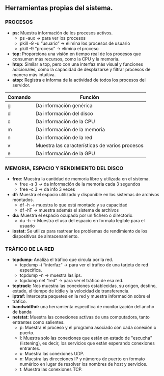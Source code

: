 ## Herramientas propias del sistema.
### PROCESOS

* <b>ps:</b> Muestra información de los procesos activos.
    - ps -aux → para ver los procesos
    - pkill -9 -u “usuario” → elimina los procesos de usuario
    - pkill -9 “proceso” → elimina el proceso
* <b>top:</b> Proporciona una visión en tiempo real de los procesos que consumen más recursos,
como la CPU y la memoria.
* <b>htop:</b> Similar a top, pero con una interfaz más visual y funciones adicionales, como la
capacidad de desplazarse y filtrar procesos de manera más intuitiva.
* <b>atop:</b> Registra e informa de la actividad de todos los procesos del servidor.

|Comando    |Función    |
|----------------|--------------|
|g  |Da información genérica|
|d  |Da información del disco|
|c  |Da información de la CPU|
|m  |Da información de la memoria|
|n  |Da información de la red|
|v  |Muestra las características de varios procesos|
|e  |Da información de la GPU|

### MEMORIA, ESPACIO Y RENDIMIENTO DEL DISCO

* <b>free:</b> Muestra la cantidad de memoria libre y utilizada en el sistema.
    - free -s 3 → da información de la memoria cada 3 segundos
    - free -c 3 → da info 3 veces
* <b>df:</b> Muestra el espacio utilizado y disponible en los sistemas de archivos montados.
    - df -h → muestra lo que está montado y su capacidad
    - df -hT → muestra además el sistema de archivos
* <b>du:</b> Muestra el espacio ocupado por un fichero o directorio.
    - du -h → Muestra el uso del espacio en formato legible para el usuario
* <b>iostat:</b> Se utiliza para rastrear los problemas de rendimiento de los dispositivos de
almacenamiento.

### TRÁFICO DE LA RED

* <b>tcpdump:</b> Analiza el tráfico que circula por la red.
    - tcpdump -i “interfaz” → para ver el tráfico de una tarjeta de red específica.
    - tcpdump -n → muestra las ips.
    - tcpdump net “red” → para ver el tráfico de esa red.
* <b>tcptrack:</b> Nos muestra las conexiones establecidas, su origen, destino, estado, el tiempo
de iddle y la velocidad de transferencia.
* <b>iptraf:</b> Intercepta paquetes en la red y muestra información sobre el tráfico.
* <b>bandwidthd:</b> una herramienta específica de monitorización del ancho de banda
* <b>netstat:</b> Muestra las conexiones activas de una computadora, tanto entrantes como
salientes.
    - p: Muestra el proceso y el programa asociado con cada conexión o puerto.
    - l: Muestra solo las conexiones que están en estado de "escucha" (listening), es decir, los servicios que están esperando conexiones entrantes.
    - u: Muestra las conexiones UDP.
    - n: Muestra las direcciones IP y números de puerto en formato numérico en lugar de resolver los nombres de host y servicios.
    - t: Muestra las conexiones TCP.
